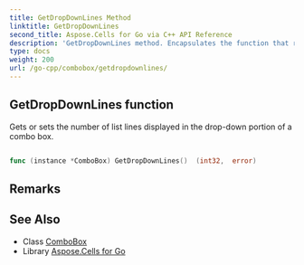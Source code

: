```yaml
---
title: GetDropDownLines Method 
linktitle: GetDropDownLines
second_title: Aspose.Cells for Go via C++ API Reference
description: 'GetDropDownLines method. Encapsulates the function that represents getdropdownlines in Go.'
type: docs
weight: 200
url: /go-cpp/combobox/getdropdownlines/
---
```


## GetDropDownLines function

Gets or sets the number of list lines displayed in the drop-down portion of a combo box.

```go

func (instance *ComboBox) GetDropDownLines()  (int32,  error) 

```

## Remarks


## See Also

* Class [ComboBox](../)
* Library [Aspose.Cells for Go](../../)
